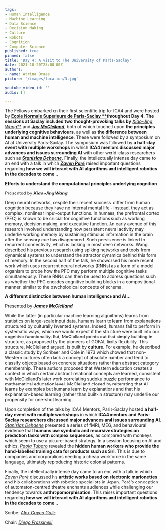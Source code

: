 ```yaml
---
tags:
- Human Intelligence
- Machine Learning
- Data Science
- Decision Making
- Culture
- Robots
- Cognition
- Computer Science
published: true
pinned: false
title: 'Day 4: A visit to The University of Paris-Saclay'
date: 2021-10-20T23:00:00Z
authors:
- name: Atrina Oraee
picture: '/images/location/3.jpg'

youtube_video_id: ''
audio: []

---
```

The Fellows embarked on their first scientific trip for ICA4 and were hosted by [__Ecole Normale Superieure de Paris-Saclay **__](http://ens-paris-saclay.fr/en "Paris Saclay")**throughout Day 4. The sessions at Saclay included two thought-provoking talks by** [_Xiao-Jing Wang_**](/mentors/#wang "Xiao-Jing Wang") and [**_Jay McClelland_**](/mentors/#mcclelland "Jay McClelland"), both of which touched upon **the principles underlying cognitive behaviours**, as well as **the difference between human and machine intelligence**. These were followed by a symposium on AI at University Paris-Saclay. The symposium was followed by **a half-day event with multiple workshops** in which **ICA4 mentors discussed major advances and issues surrounding AI** with other world-class researchers such as [**_Stanislas Dehaene_**](https://www.college-de-france.fr/site/en-stanislas-dehaene/index.htm "Stanislas Deahene"). Finally, the intellectually intense day came to an end with a talk in which [**_Zaven Paré_**](/mentors/#pare "Zaven Pare") raised important questions regarding **how we will interact with AI algorithms and intelligent robotics in the decades to come...**<!--more-->

**Efforts to understand the computational principles underlying cognition**

Presented by [**_Xiao-Jing Wang_**](/mentors#wang "Xiao-Jing Wang")

Deep neural networks, despite their recent success, differ from human cognition because they have no internal mental life - instead, they act as complex, nonlinear input-output functions. In humans, the prefrontal cortex (PFC) is known to be crucial for cognitive functions such as working memory, decision making, and executive function. An early avenue of this research involved understanding how persistent neural activity may underlie working memory by sustaining stimulus information in the brain after the sensory cue has disappeared. Such persistence is linked to recurrent connectivity, which is lacking in most deep networks. Wang described his previous research using spiking networks and tools from dynamical systems to understand the attractor dynamics behind this form of memory. In the second half of the talk, he showcased his more recent work which uses recurrent neural networks (RNNs) as a form of a model organism to probe how the PFC may perform multiple cognitive tasks simultaneously. These RNNs can then be used to address questions such as whether the PFC encodes cognitive building blocks in a compositional manner, similar to the psychological concepts of schema.

**A different distinction between human intelligence and AI...**

Presented by [**_James McClelland_**](/mentors#mcclelland "Jay McClelland")

While the latter (in particular machine learning algorithms) learns from statistics on large-scale input data, humans learn to learn from explanations structured by culturally invented systems. Indeed, humans fail to perform in systematic ways, which we would expect if the structure were built into our cognitive functionality. But, McClelland points out that simply building in structure, as proposed by the pioneers of GOFAI, limits flexibility. This structure, McClelland argued, is built by **culture**. For example, he described a classic study by Scribner and Cole in 1973 which showed that non-Western cultures often lack a concept of absolute number and tend to classify objects based on concrete situations rather than abstract category membership. These authors proposed that Western education creates a context in which certain abstract relational concepts are learned, consistent with McClelland’s later work correlating sudoku puzzle performance to mathematical education level. McClelland closed by reiterating that AI learns by examples but humans learn by explanations and that his explanation-based learning (rather than built-in structure) may underlie our propensity for one-shot learning.

Upon completion of the talks by ICA4 Mentors, Paris-Saclay hosted **a half-day event with multiple workshops** in which **ICA4 mentors and Paris-Saclay researchers discussed major advances and issues surrounding AI**. [_Stanislas Dehaene_](https://www.college-de-france.fr/site/en-stanislas-dehaene/index.htm "Stanislas Dehaene") presented a series of fMRI, MEG, and behavioural evidence that **humans use symbolic and recursive strategies on prediction tasks with complex sequences**, as compared with monkeys which seem to use a picture-based strategy. In a session focusing on AI and ethics, [_Paola Tubaro_](https://databigandsmall.com "Paola Tubaro") revealed the **hidden human workers who provide the hand-labelled training data for products such as Siri**. This is due to companies and corporations needing a cheap workforce in the same language, ultimately reproducing historic colonial patterns.

Finally, the intellectually intense day came to an end with a talk in which [_Zaven Paré_](/mentors/#pare "Zaven Pare") discussed his **artistic works based on electronic marionettes** and his collaborations with robotics specialists in Japan. Paré’s conception of automaton-centred theatre enchants audiences while challenging our tendency towards **anthropomorphisation**. This raises important questions regarding **how we will interact with AI algorithms and intelligent robotics in the decades to come...**

Scribe: [_Alex Cayco Gajic_](/fellows#cayco-gajic "Alex Cayco-Gajic")

Chair: [_Diego Frassinelli_](/fellows#frassinelli "Diego Frassinelli")